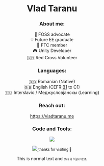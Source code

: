 <div align="center">
  <h1>Vlad Taranu</h1>

  <h3>About me:</h3>
  <p>
     🌱 FOSS advocate<br>
     💡 Future EE graduate<br>
     🤖 FTC member<br>
     🎮 Unity Developer<br>
     🇨🇭 Red Cross Volunteer
  </p>

  <h3>Languages:</h3>
  <p>🇷🇴 Romanian (Native)<br>
     🇬🇧 English (CEFR <a href="https://drive.google.com/file/d/1CrR3pEPdpuVMYcVqrAm8bSlhGWYunWax/view?usp=drivesdk">B1</a> to C1)<br>
     🇪🇺 Interslavic / Меджусловјанскы (Learning)
  </p>

  <h3>Reach out:</h3>
  <p><a href="https://vladtaranu.me">https://vladtaranu.me</a></p>

  <h3>Code and Tools:</h3>
  <p>
    <a href="https://skillicons.dev">
      <img src="https://skillicons.dev/icons?i=unity,cs,py,arduino,raspberrypi,linux,bash,vscode,github" />
    </a>
  </p>

  <p>
    <a href="https://git.io/typing-svg">
      <img src="https://readme-typing-svg.demolab.com?font=Fira+Code&size=12&pause=1000&center=true&random=false&width=435&lines=Pew+pew+pew+pancakes+%F0%9F%A5%9E">
    </a>
    <small>thanks for visiting 🥞</small>
<p>This is normal text and <span style="font-size:10px;">this is 10px text</span>.</p>
  </p>
</div>
